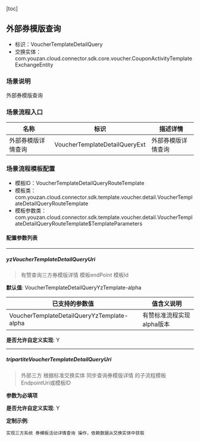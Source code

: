 [toc]

## 外部券模版查询
- 标识：VoucherTemplateDetailQuery
- 交换实体：com.youzan.cloud.connector.sdk.core.voucher.CouponActivityTemplateExchangeEntity
### 场景说明
外部券模版查询
### 场景流程入口

名称 | 标识 | 描述详情
---|---|---
外部券模版详情查询 | VoucherTemplateDetailQueryExt | 外部券模版详情查询

### 场景流程模板配置
- 模板ID：VoucherTemplateDetailQueryRouteTemplate
- 模板类：com.youzan.cloud.connector.sdk.template.voucher.detail.VoucherTemplateDetailQueryRouteTemplate
- 模板参数类：com.youzan.cloud.connector.sdk.template.voucher.detail.VoucherTemplateDetailQueryRouteTemplate$TemplateParameters

#### 配置参数列表

---
##### yzVoucherTemplateDetailQueryUri
> 有赞查询三方券模版详情 模板endPoint 模板Id

**默认值**: VoucherTemplateDetailQueryYzTemplate-alpha

已支持的参数值 | 值含义说明
---|---
VoucherTemplateDetailQueryYzTemplate-alpha | 有赞标准流程实现alpha版本

**是否允许自定义实现**: Y

---
##### tripartiteVoucherTemplateDetailQueryUri
> 外部三方 根据标准交换实体 同步查询券模版详情 的子流程模板EndpointUri或模板ID

**参数为必填项**


**是否允许自定义实现**: Y


**定制示例**:
```
实现三方系统 券模板活动详情查询 操作，依赖数据从交换实体中获取
```

